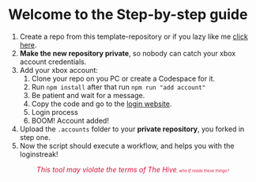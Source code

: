 # Welcome to the Step-by-step guide
1. Create a repo from this template-repository or if you lazy like me [click here](https://github.com/new?template_name=hive-loginstreak-bot&template_owner=xxAROX). 
2. **Make the new repository private**, so nobody can catch your xbox account credentials.
3. Add your xbox account:
   1. Clone your repo on you PC or create a Codespace for it.
   2. Run `npm install` after that run `npm run "add account"`
   3. Be patient and wait for a message.
   4. Copy the code and go to the [login website](https://www.microsoft.com/link).
   5. Login process
   6. BOOM! Account added!
5. Upload the `.accounts` folder to your **private repository**, you forked in step one.
6. Now the script should execute a workflow, and helps you with the loginstreak!


<div align="center" style="color: crimson;"><i>This tool may violate the terms of The Hive<small><small><small>, who tf reads these things?</small></small></small></i></div>
